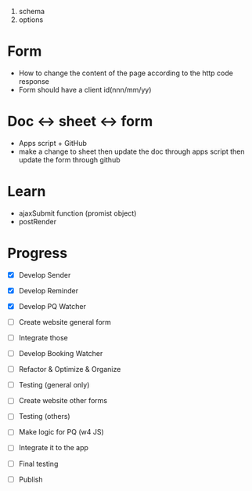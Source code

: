 1. schema
2. options

# Form

- How to change the content of the page according to the http code response
- Form should have a client id(nnn/mm/yy)

# Doc <-> sheet <-> form

- Apps script + GitHub
- make a change to sheet then update the doc through apps script then update the form through github

# Learn

- ajaxSubmit function (promist object)
- postRender

# Progress

- [x] Develop Sender
- [x] Develop Reminder
- [x] Develop PQ Watcher
- [ ] Create website general form
- [ ] Integrate those

- [ ] Develop Booking Watcher
- [ ] Refactor & Optimize & Organize

- [ ] Testing (general only)

- [ ] Create website other forms
- [ ] Testing (others)

- [ ] Make logic for PQ (w4 JS)
- [ ] Integrate it to the app

- [ ] Final testing

- [ ] Publish
